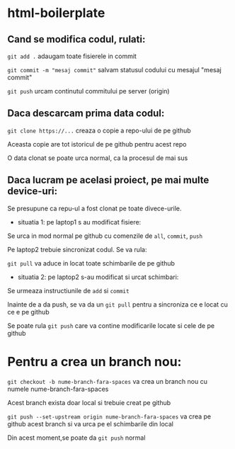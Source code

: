 # html-boilerplate

## Cand se modifica codul, rulati:

`git add .` adaugam toate fisierele in commit

`git commit -m "mesaj commit"` salvam statusul codului cu mesajul "mesaj commit"

`git push` urcam continutul commitului pe server (origin)

## Daca descarcam prima data codul:

`git clone https://...` creaza o copie a repo-ului de pe github

Aceasta copie are tot istoricul de pe github pentru acest repo

O data clonat se poate urca normal, ca la procesul de mai sus

## Daca lucram pe acelasi proiect, pe mai multe device-uri:

Se presupune ca repu-ul a fost clonat pe toate divece-urile.

- situatia 1: pe laptop1 s au modificat fisiere:

Se urca in mod normal pe github cu comenzile de `all`, `commit`, `push`

Pe laptop2 trebuie sincronizat codul. Se va rula:

`git pull` va aduce in locat toate schimbarile de pe github

- situatia 2: pe laptop2 s-au modificat si urcat schimbari:

Se urmeaza instructiunile de `add` si `commit`

Inainte de a da push, se va da un `git pull` pentru a sincroniza ce e locat cu ce e pe github

Se poate rula `git push` care va contine modificarile locate si cele de pe github

# Pentru a crea un branch nou:

`git checkout -b nume-branch-fara-spaces` va crea un branch nou cu numele
nume-branch-fara-spaces

Acest branch exista doar local si trebuie creat pe github

`git push --set-upstream origin nume-branch-fara-spaces` va crea pe github acest branch si va urca pe el schimbarile din local

Din acest moment,se poate da `git push` normal
